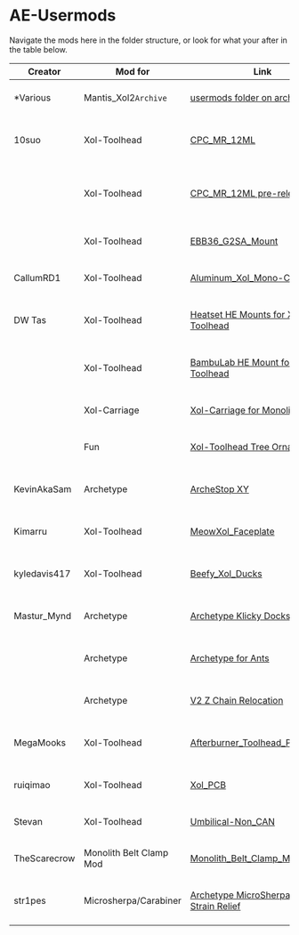 # AE-Usermods
Navigate the mods here in the folder structure, or look for what your after in the table below.

| Creator | Mod for | Link | Description |
| --- | --- | --- | --- |
| *Various | Mantis_Xol2`Archive` | [usermods folder on archived repo](https://github.com/Armchair-Engineering/Mantis-Xol/tree/main/usermods) | Just a link to the old mods so they don't get forgotten. |
| 10suo | Xol-Toolhead | [CPC_MR_12ML](Xol-Toolhead/CPC_MR_12ML) | Carriage and belt clip adapted to the non MGN12H size of CPC MR 12ML rails |
| | Xol-Toolhead | [CPC_MR_12ML pre-release](Xol-Toolhead/CPC_MR_12ML/pre-release) | Carriage and belt clip adapted to the non MGN12H size of CPC MR 12ML rails for Xol pre-release clips |
| | Xol-Toolhead | [EBB36_G2SA_Mount](Xol-Toolhead/EBB36_G2SA_Mount) | Mount for EBB36 CAN board on G2SA extruder |
| CallumRD1 | Xol-Toolhead | [Aluminum_Xol_Mono-Carriage](Xol-Toolhead/Aluminum_Xol_Mono-Carriage) | Xol Aluminum mono-carriage for MGN12H rails and 6mm Belts |
| DW Tas | Xol-Toolhead | [Heatset HE Mounts for Xol Toolhead](Xol-Toolhead/Heatset_Xol_HE_Mount) | Hotend mounts for Xol-Toolhead that use M2.5 heatsets instead of screws into plastic |
| | Xol-Toolhead | [BambuLab HE Mount for Xol Toolhead](Xol-Toolhead/BambuLab_Xol_HE_Mount) | Hotend mount for BambuLab hotends to work with pre-release Xol |
| | Xol-Carriage | [Xol-Carriage for Monolith Gantry](Xol-Toolhead/Monolith_Xol-Carriage) | Xol-Carriage with different belt system for Monolith Gantry |
| | Fun | [Xol-Toolhead Tree Ornament](Xol-Toolhead/Xol-Extras/Ornaments/) | A mini Xol-Toolhead to hang on your tree for the holiday season |
| KevinAkaSam | Archetype | [ArcheStop XY](Archetype\ArcheStop_XY) | Endstop Mount for your Archetype giving you Endstops in X and Y without reprinting |
| Kimarru | Xol-Toolhead | [MeowXol_Faceplate](Xol-Toolhead/MeowXol_Faceplate) | Faceplate for Xol-Toolhead that has cat ears and a paw logo |
| kyledavis417 | Xol-Toolhead | [Beefy_Xol_Ducks](Xol-Toolhead/Beefy_Xol_Ducks/) | Ducts for the xol toolhead with stronger walls and various tweaks |
| Mastur_Mynd | Archetype | [Archetype Klicky Docks](Archetype/Klicky_Dock_Arms) | Purpose build Klicky arms for all Archetype sizes |
| | Archetype | [Archetype for Ants](Archetype/Archetype_For_Ants) | MGN9H X carriage and belt clips altered to fit most [Printers for Ants](https://3dprintersforants.com/) |
| | Archetype | [V2 Z Chain Relocation](Archetype/V2_Z_Chain_Relocation) | Gets the Z chain out of the way of your extruders! |
| MegaMooks | Xol-Toolhead | [Afterburner_Toolhead_PCB_Mount](Xol-Toolhead/Afterburner_Toolhead_PCB_Mount) | A Mount for the Hartk afterburner PCB to use with Xol-Toolhead on Xol-Carriage |
| ruiqimao | Xol-Toolhead | [Xol_PCB](Xol-Toolhead/Xol_PCB) | Carabiner-compatible toolhead PCB for Xol-Toolhead |
| Stevan | Xol-Toolhead | [Umbilical-Non_CAN](Xol-Toolhead/Umbilical-Non_CAN) | Umbilical mounts for Xol-Toolhead - PG7, PG9 |
| TheScarecrow | Monolith Belt Clamp Mod | [Monolith_Belt_Clamp_Mod](Archetype/Monolith_Belt_Clamp_Mod) | Rail Mount mod for Monolith belt path and stronger belt tensions |
| str1pes | Microsherpa/Carabiner | [Archetype MicroSherpa/Carabiner Strain Relief](Archetype/MicroSherp_Carabiner_Strain_Relief) | Strain relief that fits onto the existing Microsherpa/Carabiner mount |